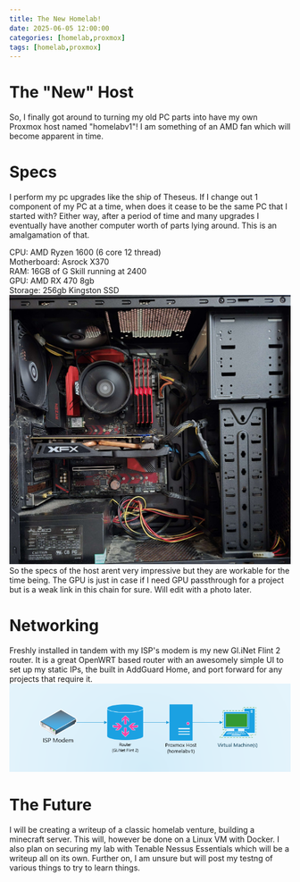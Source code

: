 ```yaml
---
title: The New Homelab!
date: 2025-06-05 12:00:00 
categories: [homelab,proxmox]
tags: [homelab,proxmox]
---
```


# The "New" Host
So, I finally got around to turning my old PC parts into have my own Proxmox host named "homelabv1"! I am something of an AMD fan which will become apparent in time.  

# Specs
I perform my pc upgrades like the ship of Theseus. If I change out 1 component of my PC at a time, when does it cease to be the same PC that I started with? Either way, after a period of time and many upgrades I eventually have another computer worth of parts lying around. This is an amalgamation of that.  
  
CPU: AMD Ryzen 1600 (6 core 12 thread)  
Motherboard: Asrock X370  
RAM: 16GB of G Skill running at 2400   
GPU: AMD RX 470 8gb  
Storage: 256gb Kingston SSD   
![The host](assets/img/homelab.jpg) 
So the specs of the host arent very impressive but they are workable for the time being. The GPU is just in case if I need GPU passthrough for a project but is a weak link in this chain for sure. Will edit with a photo later. 

# Networking
Freshly installed in tandem with my ISP's modem is my new Gl.iNet Flint 2 router. It is a great OpenWRT based router with an awesomely simple UI to set up my static IPs, the built in AddGuard Home, and port forward for any projects that require it.  
![Very basic map of the lab](assets/img/homelab_network_map.png)

# The Future 
I will be creating a writeup of a classic homelab venture, building a minecraft server. This will, however be done on a Linux VM with Docker. I also plan on securing my lab with Tenable Nessus Essentials which will be a writeup all on its own. Further on, I am unsure but will post my testng of various things to try to learn things. 
